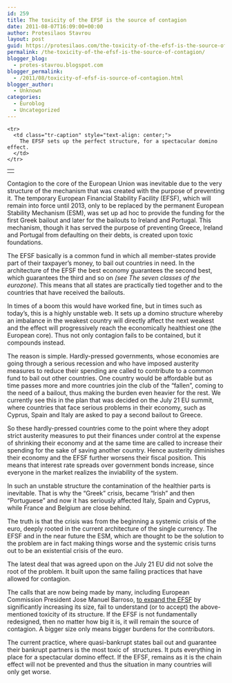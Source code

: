 ```yaml
---
id: 259
title: The toxicity of the EFSF is the source of contagion
date: 2011-08-07T16:09:00+00:00
author: Protesilaos Stavrou
layout: post
guid: https://protesilaos.com/the-toxicity-of-the-efsf-is-the-source-of-contagion/
permalink: /the-toxicity-of-the-efsf-is-the-source-of-contagion/
blogger_blog:
  - protes-stavrou.blogspot.com
blogger_permalink:
  - /2011/08/toxicity-of-efsf-is-source-of-contagion.html
blogger_author:
  - Unknown
categories:
  - Euroblog
  - Uncategorized
---
```

<div dir="ltr" style="text-align: left;" trbidi="on">
  <div class="separator" style="clear: both; text-align: center;">
  </div>
  
  <table align="center" cellpadding="0" cellspacing="0" class="tr-caption-container" style="margin-left: auto; margin-right: auto; text-align: center;">
    <tr>
      <td style="text-align: center;">
      </td>
    </tr>
    
    <tr>
      <td class="tr-caption" style="text-align: center;">
        The EFSF sets up the perfect structure, for a spectacular domino effect.
      </td>
    </tr>
  </table>
  
  <div style="text-align: right;">
  </div>
  
  <p>
    Contagion to the core of the European Union was inevitable due to the very structure of the mechanism that was created with the purpose of preventing it. The temporary European Financial Stability Facility (EFSF), which will remain into force until 2013, only to be replaced by the permanent European Stability Mechanism (ESM), was set up ad hoc to provide the funding for the first Greek bailout and later for the bailouts to Ireland and Portugal. This mechanism, though it has served the purpose of preventing Greece, Ireland and Portugal from defaulting on their debts, is created upon toxic foundations.
  </p>
  
  <p>
    The EFSF basically is a common fund in which all member-states provide part of their taxpayer&#8217;s money, to bail out countries in need. In the architecture of the EFSF the best economy guarantees the second best, which guarantees the third and so on <i>(see The seven classes of the eurozone)</i>. This means that all states are practically tied together and to the countries that have received the bailouts.
  </p>
  
  <p>
    In times of a boom this would have worked fine, but in times such as today&#8217;s, this is a highly unstable web. It sets up a domino structure whereby an imbalance in the weakest country will directly affect the next weakest and the effect will progressively reach the economically healthiest one (the European core). Thus not only contagion fails to be contained, but it compounds instead.
  </p>
  
  <p>
    The reason is simple. Hardly-pressed governments, whose economies are going through a serious recession and who have imposed austerity measures to reduce their spending are called to contribute to a common fund to bail out other countries. One country would be affordable but as time passes more and more countries join the club of the &#8220;fallen&#8221;, coming to the need of a bailout, thus making the burden even heavier for the rest. We currently see this in the plan that was decided on the July 21 EU summit, where countries that face serious problems in their economy, such as Cyprus, Spain and Italy are asked to pay a second bailout to Greece.
  </p>
  
  <p>
    So these hardly-pressed countries come to the point where they adopt strict austerity measures to put their finances under control at the expense of shrinking their economy and at the same time are called to increase their spending for the sake of saving another country. Hence austerity diminishes their economy and the EFSF further worsens their fiscal position. This means that interest rate spreads over government bonds increase, since everyone in the market realizes the inviability of the system.
  </p>
  
  <p>
    In such an unstable structure the contamination of the healthier parts is inevitable. That is why the &#8220;Greek&#8221; crisis, became &#8220;Irish&#8221; and then &#8220;Portuguese&#8221; and now it has seriously affected Italy, Spain and Cyprus, while France and Belgium are close behind.
  </p>
  
  <p>
    The truth is that the crisis was from the beginning a systemic crisis of the euro, deeply rooted in the current architecture of the single currency. The EFSF and in the near future the ESM, which are thought to be the solution to the problem are in fact making things worse and the systemic crisis turns out to be an existential crisis of the euro.
  </p>
  
  <p>
    The latest deal that was agreed upon on the July 21 EU did not solve the root of the problem. It built upon the same failing practices that have allowed for contagion.
  </p>
  
  <p>
    The calls that are now being made by many, including European Commission President Jose Manuel Barroso, <a href="http://protes-stavrou.blogspot.com/2011/08/now-barroso-wants-to-expand-efsf-you.html">to expand the EFSF</a> by significantly increasing its size, fail to understand (or to accept) the above-mentioned toxicity of its structure. If the EFSF is not fundamentally redesigned, then no matter how big it is, it will remain the source of contagion. A bigger size only means bigger burdens for the contributors.
  </p>
  
  <p>
    The current practice, where quasi-bankrupt states bail out and guarantee their bankrupt partners is the most toxic of&nbsp; structures. It puts everything in place for a spectacular domino effect. If the EFSF, remains as it is the chain effect will not be prevented and thus the situation in many countries will only get worse.
  </p>
</div>
